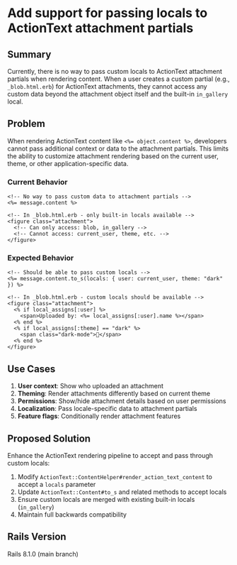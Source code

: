 # Add support for passing locals to ActionText attachment partials

## Summary

Currently, there is no way to pass custom locals to ActionText attachment partials when rendering content. When a user creates a custom partial (e.g., `_blob.html.erb`) for ActionText attachments, they cannot access any custom data beyond the attachment object itself and the built-in `in_gallery` local.

## Problem

When rendering ActionText content like `<%= object.content %>`, developers cannot pass additional context or data to the attachment partials. This limits the ability to customize attachment rendering based on the current user, theme, or other application-specific data.

### Current Behavior

```erb
<!-- No way to pass custom data to attachment partials -->
<%= message.content %>
```

```erb
<!-- In _blob.html.erb - only built-in locals available -->
<figure class="attachment">
  <!-- Can only access: blob, in_gallery -->
  <!-- Cannot access: current_user, theme, etc. -->
</figure>
```

### Expected Behavior

```erb
<!-- Should be able to pass custom locals -->
<%= message.content.to_s(locals: { user: current_user, theme: "dark" }) %>
```

```erb
<!-- In _blob.html.erb - custom locals should be available -->
<figure class="attachment">
  <% if local_assigns[:user] %>
    <span>Uploaded by: <%= local_assigns[:user].name %></span>
  <% end %>
  <% if local_assigns[:theme] == "dark" %>
    <span class="dark-mode">🌙</span>
  <% end %>
</figure>
```

## Use Cases

1. **User context**: Show who uploaded an attachment
2. **Theming**: Render attachments differently based on current theme
3. **Permissions**: Show/hide attachment details based on user permissions
4. **Localization**: Pass locale-specific data to attachment partials
5. **Feature flags**: Conditionally render attachment features

## Proposed Solution

Enhance the ActionText rendering pipeline to accept and pass through custom locals:

1. Modify `ActionText::ContentHelper#render_action_text_content` to accept a `locals` parameter
2. Update `ActionText::Content#to_s` and related methods to accept locals
3. Ensure custom locals are merged with existing built-in locals (`in_gallery`)
4. Maintain full backwards compatibility

## Rails Version

Rails 8.1.0 (main branch)